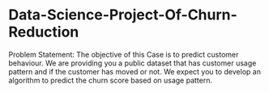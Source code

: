 # Data-Science-Project-Of-Churn-Reduction

Problem Statement: The objective of this Case is to predict customer behaviour. We are providing you a public dataset that has customer usage pattern and if the customer has moved or not. We expect you to develop an algorithm to predict the churn score based on usage pattern.
